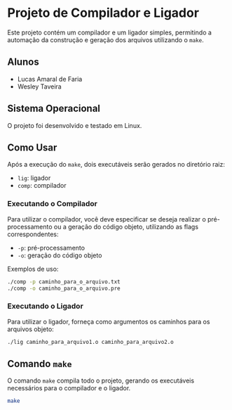 # Projeto de Compilador e Ligador

Este projeto contém um compilador e um ligador simples, permitindo a automação da construção e geração dos arquivos utilizando o `make`.

## Alunos

- Lucas Amaral de Faria
- Wesley Taveira

## Sistema Operacional

O projeto foi desenvolvido e testado em Linux.

## Como Usar

Após a execução do `make`, dois executáveis serão gerados no diretório raiz:
- `lig`: ligador
- `comp`: compilador

### Executando o Compilador

Para utilizar o compilador, você deve especificar se deseja realizar o pré-processamento ou a geração do código objeto, utilizando as flags correspondentes:
- `-p`: pré-processamento
- `-o`: geração do código objeto

Exemplos de uso:
```sh
./comp -p caminho_para_o_arquivo.txt
./comp -o caminho_para_o_arquivo.pre
```

### Executando o Ligador

Para utilizar o ligador, forneça como argumentos os caminhos para os arquivos objeto:
```sh
./lig caminho_para_arquivo1.o caminho_para_arquivo2.o
```

## Comando `make`

O comando `make` compila todo o projeto, gerando os executáveis necessários para o compilador e o ligador.

```sh
make
```
